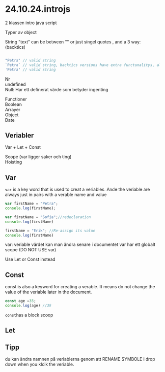 # 24.10.24.introjs
2 klassen intro java script

Typer av  object

String "text" can be between "" or just singel quotes , and a 3 way: (backtics)

```js

"Petra" // valid string
`Petra` // valid string, backtics versions have extra functunalitys, allow multi line strings, and ability to ad veriables inside the string
'Petra' // valid string

```

Nr <br>
undefined <br>
Null: Har ett definerat värde som betyder ingenting <br>

Functioner <br>
Boolean <br>
Arrayer <br>
Object <br>
Date

## Veriabler
Var + Let + Const

Scope (var ligger saker och ting) <br>
Hoisting

## Var
`var` is a key word that is used to creat a veriables. Ande the veriable are always just in pairs with a verable name and value 

```js
var firstName = "Petra";
console.log(firstName);

var firatName = "Sofia";//redeclaration
console.log(firstName)

firstName = "Erik"; //Re-assign its value
console.log(firstName)
```

var: veriable värdet kan man ändra senare i documentet
var har ett globalt scope (DO NOT USE var)

Use Let or Const instead

## Const

const is also a keyword for creating a verable. It means do not change the value of the veriable later in the document. 

```js
const age =35;
console.log(age) //39
```

`const`has a block scoop


## Let



## Tipp
du kan ändra namnen på veriablerna genom att RENAME SYMBOLE i drop down when you klcik the veriable. 